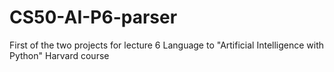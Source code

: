 # CS50-AI-P6-parser
First of the two projects for lecture 6 Language to "Artificial Intelligence with Python" Harvard course
